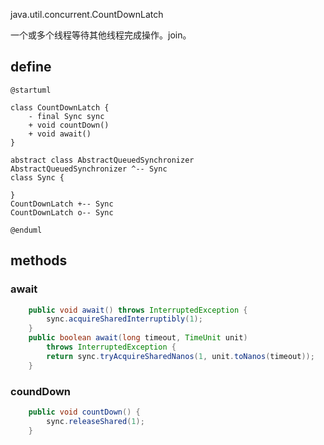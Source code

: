 java.util.concurrent.CountDownLatch

一个或多个线程等待其他线程完成操作。join。


## define
```plantuml
@startuml

class CountDownLatch {
    - final Sync sync
    + void countDown()
    + void await()
}

abstract class AbstractQueuedSynchronizer
AbstractQueuedSynchronizer ^-- Sync
class Sync {

}
CountDownLatch +-- Sync
CountDownLatch o-- Sync

@enduml
```

## methods

### await
```java
    public void await() throws InterruptedException {
        sync.acquireSharedInterruptibly(1);
    }
    public boolean await(long timeout, TimeUnit unit)
        throws InterruptedException {
        return sync.tryAcquireSharedNanos(1, unit.toNanos(timeout));
    }
```
### coundDown 
```java
    public void countDown() {
        sync.releaseShared(1);
    }
```